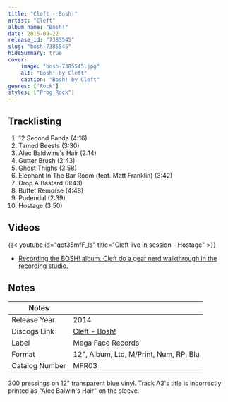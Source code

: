 ```yaml
---
title: "Cleft - Bosh!"
artist: "Cleft"
album_name: "Bosh!"
date: 2015-09-22
release_id: "7385545"
slug: "bosh-7385545"
hideSummary: true
cover:
    image: "bosh-7385545.jpg"
    alt: "Bosh! by Cleft"
    caption: "Bosh! by Cleft"
genres: ["Rock"]
styles: ["Prog Rock"]
---
```


## Tracklisting
1. 12 Second Panda (4:16)
2. Tamed Beests (3:30)
3. Alec Baldwins's Hair (2:14)
4. Gutter Brush (2:43)
5. Ghost Thighs (3:58)
6. Elephant In The Bar Room (feat. Matt Franklin) (3:42)
7. Drop A Bastard (3:43)
8. Buffet Remorse (4:48)
9. Pudendal (2:39)
10. Hostage (3:50)

## Videos
{{< youtube id="qot35mfF_ls" title="Cleft live in session - Hostage" >}}
- [Recording the BOSH! album.  Cleft do a gear nerd walkthrough in the recording studio.](https://www.youtube.com/watch?v=gXTYMla2hew)


## Notes

| Notes          |             |
| ---------------| ----------- |
| Release Year   | 2014 |
| Discogs Link   | [Cleft - Bosh!](https://www.discogs.com/release/7385545-Cleft-Bosh) |
| Label          | Mega Face Records |
| Format         | 12\", Album, Ltd, M/Print, Num, RP, Blu |
| Catalog Number | MFR03 |

300 pressings on 12" transparent blue vinyl.  Track A3's title is incorrectly printed as "Alec Balwin's Hair" on the sleeve.

